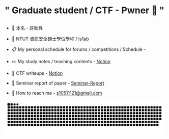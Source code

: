 
# <p align="center">" Graduate student / CTF - Pwner 🚩 "</p>

- 👤 本名 - 許貽昇

- 🏫 NTUT 資訊安全碩士學位學程 / [is1ab](https://is1ab.com/#/Member/2023/Eason) 

- 📋 My personal schedule for forums / competitions / Schedule -

- ✏️ My study notes / teaching contents - [Notion](https://butternut-dinghy-bc9.notion.site/ad800e21409d47b19f16f2a6c13d5cb1?v=d2d4c801bcc044869a0c9c432c650b2d&pvs=4)
  
- 🚩 CTF writeups - [Notion](https://butternut-dinghy-bc9.notion.site/CTF-writeups-05ef4d1a4c154c4cacdc093d40f877bd?pvs=4)

- 📑 Seminar report of paper - [Seminar-Report](https://github.com/eason89124/Seminar-Report)
  
- 📨 How to reach me - [s10511121@gmail.com](mailto:s10511121@gmail.com)

![](https://raw.githubusercontent.com/eason89124/eason89124/output/github-contribution-grid-snake.svg)

<!---
eason89124/eason89124 is a ✨ special ✨ repository because its `README.md` (this file) appears on your GitHub profile.
You can click the Preview link to take a look at your changes.
--->
